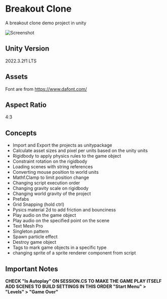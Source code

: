 # Breakout Clone
A breakout clone demo project in unity

![Screenshot](https://github.com/sinamhdn/unity-breakout-clone/assets/34884156/196a01f3-fd0c-4a2f-a411-28ae156aca74)

## Unity Version
2022.3.2f1 LTS

## Assets
Font are from https://www.dafont.com/

## Aspect Ratio
4:3

## Concepts
- Import and Export the projects as unitypackage
- Calculate asset sizes and pixel per units based on the unity units
- Rigidbody to apply physics rules to the game object
- Constraint rotation on the rigidbody
- Loading scenes with string references
- Converting mouse position to world units
- Mathf.Clamp to limit position change
- Changing script execution order
- Changing gravity scale on rigidbody
- Changing world gravity of the project
- Prefabs
- Grid Snapping (hold ctrl)
- Pysics material 2d to add friction and bounciness
- Play audio on the game object
- Play audio on the specified point on the scene
- Text Mesh Pro
- Singleton pattern
- Spawn particle effect
- Destroy game object
- Tags to mark game objects in a specific type
- changing sprite of a sprite renderer component from script

## Important Notes
**CHECK "Is Autoplay" ON SESSION.CS TO MAKE THE GAME PLAY ITSELF**
**ADD SCENES TO BUILD SETTINGS IN THIS ORDER "Start Menu" > "Levels" > "Game Over"**
